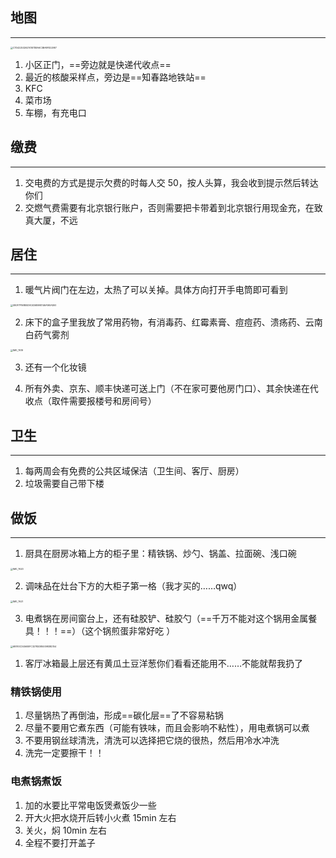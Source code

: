 ## 地图

---

<img src="https://wangleidetuchuang.oss-cn-beijing.aliyuncs.com/img/C7D42253262741E7DBA6C3BA8FD229E7.png" alt="C7D42253262741E7DBA6C3BA8FD229E7" style="zoom:25%;" />

1. 小区正门，==旁边就是快递代收点==
2. 最近的核酸采样点，旁边是==知春路地铁站==
3. KFC
4. 菜市场
5. 车棚，有充电口

## 缴费

---

1. 交电费的方式是提示欠费的时每人交 50，按人头算，我会收到提示然后转达你们
2. 交燃气费需要有北京银行账户，否则需要把卡带着到北京银行用现金充，在致真大厦，不远

## 居住

---

1. 暖气片阀门在左边，太热了可以关掉。具体方向打开手电筒即可看到

<img src="https://wangleidetuchuang.oss-cn-beijing.aliyuncs.com/img/0B0F7F168B5D9C4D6B99D146A160AD65.png" alt="0B0F7F168B5D9C4D6B99D146A160AD65" style="zoom:25%;" />

2. 床下的盒子里我放了常用药物，有消毒药、红霉素膏、痘痘药、溃疡药、云南白药气雾剂

<img src="https://wangleidetuchuang.oss-cn-beijing.aliyuncs.com/img/IMG_7619.JPG" alt="IMG_7619" style="zoom:25%;" />

3. 还有一个化妆镜

4. 所有外卖、京东、顺丰快递可送上门（不在家可要他房门口）、其余快递在代收点（取件需要报楼号和房间号）

## 卫生

---

1. 每两周会有免费的公共区域保洁（卫生间、客厅、厨房）
2. 垃圾需要自己带下楼

## 做饭

---

1. 厨具在厨房冰箱上方的柜子里：精铁锅、炒勺、锅盖、拉面碗、浅口碗

<img src="https://wangleidetuchuang.oss-cn-beijing.aliyuncs.com/img/IMG_7620.JPG" alt="IMG_7620" style="zoom: 25%;" />

2. 调味品在灶台下方的大柜子第一格（我才买的……qwq）

<img src="https://wangleidetuchuang.oss-cn-beijing.aliyuncs.com/img/IMG_7621.JPG" alt="IMG_7621" style="zoom:25%;" />

3. 电煮锅在房间窗台上，还有硅胶铲、硅胶勺（==千万不能对这个锅用金属餐具！！！==）（这个锅煎蛋非常好吃 ）

<img src="https://wangleidetuchuang.oss-cn-beijing.aliyuncs.com/img/6B7E0C34560EFC32782D850098382154.png" alt="6B7E0C34560EFC32782D850098382154" style="zoom:25%;" />

1. 客厅冰箱最上层还有黄瓜土豆洋葱你们看看还能用不……不能就帮我扔了

### 精铁锅使用

1. 尽量锅热了再倒油，形成==碳化层==了不容易粘锅
2. 尽量不要用它煮东西（可能有铁味，而且会影响不粘性），用电煮锅可以煮
3. 不要用钢丝球清洗，清洗可以选择把它烧的很热，然后用冷水冲洗
4. 洗完一定要擦干！！

### 电煮锅煮饭

1. 加的水要比平常电饭煲煮饭少一些
2. 开大火把水烧开后转小火煮 15min 左右
3. 关火，焖 10min 左右
4. 全程不要打开盖子

